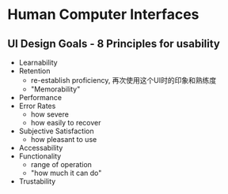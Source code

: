 # Human Computer Interfaces

## UI Design Goals - 8 Principles for usability
- Learnability
- Retention
  - re-establish proficiency, 再次使用这个UI时的印象和熟练度
  - "Memorability"
- Performance
- Error Rates
  - how severe
  - how easily to recover
- Subjective Satisfaction
  - how pleasant to use
- Accessability
- Functionality
  - range of operation
  - "how much it can do"
- Trustability
